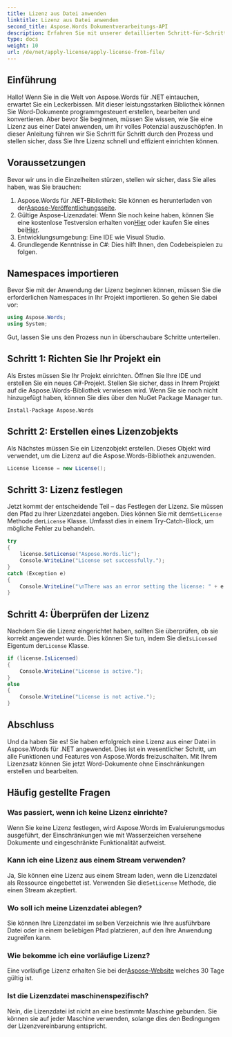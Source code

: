 ```yaml
---
title: Lizenz aus Datei anwenden
linktitle: Lizenz aus Datei anwenden
second_title: Aspose.Words Dokumentverarbeitungs-API
description: Erfahren Sie mit unserer detaillierten Schritt-für-Schritt-Anleitung, wie Sie eine Lizenz aus einer Datei in Aspose.Words für .NET anwenden. Schöpfen Sie mühelos das volle Potenzial Ihrer Bibliothek aus.
type: docs
weight: 10
url: /de/net/apply-license/apply-license-from-file/
---
```

## Einführung

Hallo! Wenn Sie in die Welt von Aspose.Words für .NET eintauchen, erwartet Sie ein Leckerbissen. Mit dieser leistungsstarken Bibliothek können Sie Word-Dokumente programmgesteuert erstellen, bearbeiten und konvertieren. Aber bevor Sie beginnen, müssen Sie wissen, wie Sie eine Lizenz aus einer Datei anwenden, um ihr volles Potenzial auszuschöpfen. In dieser Anleitung führen wir Sie Schritt für Schritt durch den Prozess und stellen sicher, dass Sie Ihre Lizenz schnell und effizient einrichten können.

## Voraussetzungen

Bevor wir uns in die Einzelheiten stürzen, stellen wir sicher, dass Sie alles haben, was Sie brauchen:

1.  Aspose.Words für .NET-Bibliothek: Sie können es herunterladen von der[Aspose-Veröffentlichungsseite](https://releases.aspose.com/words/net/).
2.  Gültige Aspose-Lizenzdatei: Wenn Sie noch keine haben, können Sie eine kostenlose Testversion erhalten von[Hier](https://releases.aspose.com/) oder kaufen Sie eines bei[Hier](https://purchase.aspose.com/buy).
3. Entwicklungsumgebung: Eine IDE wie Visual Studio.
4. Grundlegende Kenntnisse in C#: Dies hilft Ihnen, den Codebeispielen zu folgen.

## Namespaces importieren

Bevor Sie mit der Anwendung der Lizenz beginnen können, müssen Sie die erforderlichen Namespaces in Ihr Projekt importieren. So gehen Sie dabei vor:

```csharp
using Aspose.Words;
using System;
```

Gut, lassen Sie uns den Prozess nun in überschaubare Schritte unterteilen.

## Schritt 1: Richten Sie Ihr Projekt ein

Als Erstes müssen Sie Ihr Projekt einrichten. Öffnen Sie Ihre IDE und erstellen Sie ein neues C#-Projekt. Stellen Sie sicher, dass in Ihrem Projekt auf die Aspose.Words-Bibliothek verwiesen wird. Wenn Sie sie noch nicht hinzugefügt haben, können Sie dies über den NuGet Package Manager tun.

```shell
Install-Package Aspose.Words
```

## Schritt 2: Erstellen eines Lizenzobjekts

Als Nächstes müssen Sie ein Lizenzobjekt erstellen. Dieses Objekt wird verwendet, um die Lizenz auf die Aspose.Words-Bibliothek anzuwenden.

```csharp
License license = new License();
```

## Schritt 3: Lizenz festlegen

 Jetzt kommt der entscheidende Teil – das Festlegen der Lizenz. Sie müssen den Pfad zu Ihrer Lizenzdatei angeben. Dies können Sie mit dem`SetLicense` Methode der`License` Klasse. Umfasst dies in einem Try-Catch-Block, um mögliche Fehler zu behandeln.

```csharp
try
{
    license.SetLicense("Aspose.Words.lic");
    Console.WriteLine("License set successfully.");
}
catch (Exception e)
{
    Console.WriteLine("\nThere was an error setting the license: " + e.Message);
}
```

## Schritt 4: Überprüfen der Lizenz

Nachdem Sie die Lizenz eingerichtet haben, sollten Sie überprüfen, ob sie korrekt angewendet wurde. Dies können Sie tun, indem Sie die`IsLicensed` Eigentum der`License` Klasse.

```csharp
if (license.IsLicensed)
{
    Console.WriteLine("License is active.");
}
else
{
    Console.WriteLine("License is not active.");
}
```

## Abschluss

Und da haben Sie es! Sie haben erfolgreich eine Lizenz aus einer Datei in Aspose.Words für .NET angewendet. Dies ist ein wesentlicher Schritt, um alle Funktionen und Features von Aspose.Words freizuschalten. Mit Ihrem Lizenzsatz können Sie jetzt Word-Dokumente ohne Einschränkungen erstellen und bearbeiten.

## Häufig gestellte Fragen

### Was passiert, wenn ich keine Lizenz einrichte?  
Wenn Sie keine Lizenz festlegen, wird Aspose.Words im Evaluierungsmodus ausgeführt, der Einschränkungen wie mit Wasserzeichen versehene Dokumente und eingeschränkte Funktionalität aufweist.

### Kann ich eine Lizenz aus einem Stream verwenden?  
 Ja, Sie können eine Lizenz aus einem Stream laden, wenn die Lizenzdatei als Ressource eingebettet ist. Verwenden Sie die`SetLicense` Methode, die einen Stream akzeptiert.

### Wo soll ich meine Lizenzdatei ablegen?  
Sie können Ihre Lizenzdatei im selben Verzeichnis wie Ihre ausführbare Datei oder in einem beliebigen Pfad platzieren, auf den Ihre Anwendung zugreifen kann.

### Wie bekomme ich eine vorläufige Lizenz?  
 Eine vorläufige Lizenz erhalten Sie bei der[Aspose-Website](https://purchase.aspose.com/temporary-license/) welches 30 Tage gültig ist.

### Ist die Lizenzdatei maschinenspezifisch?  
Nein, die Lizenzdatei ist nicht an eine bestimmte Maschine gebunden. Sie können sie auf jeder Maschine verwenden, solange dies den Bedingungen der Lizenzvereinbarung entspricht.